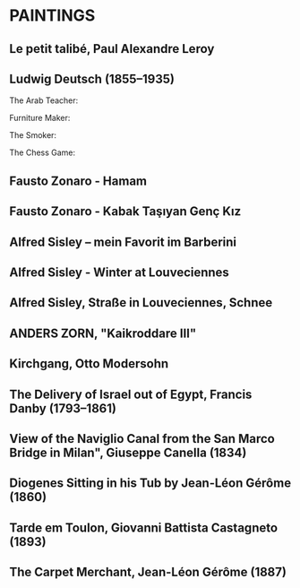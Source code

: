 # PAINTINGS

## Le petit talibé, Paul Alexandre Leroy

[](https://cldup.com/cSzWxaf0O6.jpg)

## Ludwig Deutsch (1855–1935)

The Arab Teacher:
[](https://cldup.com/KnwGjaSOzI.jpg)

Furniture Maker:
[](https://cldup.com/_c6-ppG2Jj.jpg)

The Smoker:
[](https://cldup.com/WOOeTz20PK.jpg)

The Chess Game:

[](https://cldup.com/f4r-xm1aUm.jpg)

## Fausto Zonaro - Hamam

[](https://cldup.com/AYMlUKtwk4.jpg)

## Fausto Zonaro - Kabak Taşıyan Genç Kız

[](https://cldup.com/ANWXaX1STM.jpg)

## Alfred Sisley – mein Favorit im Barberini

[](https://cldup.com/BFSt1g_08A.jpg)

## Alfred Sisley - Winter at Louveciennes

[](https://cldup.com/lGH9twqUYj.jpg)

## Alfred Sisley, Straße in Louveciennes, Schnee

[](https://cldup.com/TXnhtjEyUg.jpg)

## ANDERS ZORN, "Kaikroddare III"

[](https://cldup.com/N1tXMkbJcR.jpg)

## Kirchgang, Otto Modersohn

[](https://cldup.com/g1I19JBlIr.jpg)

## The Delivery of Israel out of Egypt, Francis Danby	(1793–1861)

[](https://cldup.com/W-dyoSXr_e.jpg)

## View of the Naviglio Canal from the San Marco Bridge in Milan", Giuseppe Canella (1834)

[](http://i.imgur.com/IdOkczn.jpg)

## Diogenes Sitting in his Tub by Jean-Léon Gérôme (1860)

[](https://cldup.com/Q-rVdFSjU9.jpg)

## Tarde em Toulon, Giovanni Battista Castagneto (1893)

[](https://upload.wikimedia.org/wikipedia/commons/6/68/Giovanni_Battista_Castagneto_-_Tarde_em_Toulon.jpg)

## The Carpet Merchant, Jean-Léon Gérôme (1887)

[](https://upload.wikimedia.org/wikipedia/commons/2/27/Jean-L%C3%A9on_G%C3%A9r%C3%B4me_015_Carpets.jpg)
